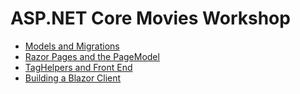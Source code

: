 # ASP.NET Core Movies Workshop

* [Models and Migrations](/Labs/1%20-%20Models%20and%20Migrations)
* [Razor Pages and the PageModel](/Labs/2%20-%20Razor%20Pages%20and%20PageModels)
* [TagHelpers and Front End](/Labs/3%20-%20TagHelpers%20and%20Frontend)
* [Building a Blazor Client](/Labs/4%20-%20Blazor)
